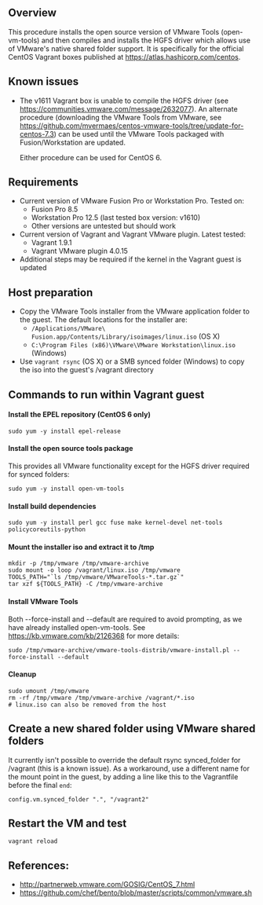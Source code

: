 ## Overview
This procedure installs the open source version of VMware Tools (open-vm-tools) and then compiles and installs the HGFS driver which allows use of VMware's native shared folder support. It is specifically for the official CentOS Vagrant boxes published at https://atlas.hashicorp.com/centos.

## Known issues
* The v1611 Vagrant box is unable to compile the HGFS driver (see https://communities.vmware.com/message/2632077). An alternate procedure (downloading the VMware Tools from VMware, see https://github.com/mvermaes/centos-vmware-tools/tree/update-for-centos-7.3) can be used until the VMware Tools packaged with Fusion/Workstation are updated.

  Either procedure can be used for CentOS 6.

## Requirements
* Current version of VMware Fusion Pro or Workstation Pro. Tested on:
  * Fusion Pro 8.5
  * Workstation Pro 12.5 (last tested box version: v1610)
  * Other versions are untested but should work
* Current version of Vagrant and Vagrant VMware plugin. Latest tested:
  * Vagrant 1.9.1
  * Vagrant VMware plugin 4.0.15
* Additional steps may be required if the kernel in the Vagrant guest is updated

## Host preparation
* Copy the VMware Tools installer from the VMware application folder to the guest. The default locations for the installer are:
  * `/Applications/VMware\ Fusion.app/Contents/Library/isoimages/linux.iso` (OS X)
  * `C:\Program Files (x86)\VMware\VMware Workstation\linux.iso` (Windows)
* Use `vagrant rsync` (OS X) or a SMB synced folder (Windows) to copy the iso into the guest's /vagrant directory

## Commands to run within Vagrant guest
#### Install the EPEL repository (CentOS 6 only)
```
sudo yum -y install epel-release
```

#### Install the open source tools package
This provides all VMware functionality except for the HGFS driver required for synced folders:
```
sudo yum -y install open-vm-tools
```

#### Install build dependencies
```
sudo yum -y install perl gcc fuse make kernel-devel net-tools policycoreutils-python
```

#### Mount the installer iso and extract it to /tmp
```
mkdir -p /tmp/vmware /tmp/vmware-archive
sudo mount -o loop /vagrant/linux.iso /tmp/vmware
TOOLS_PATH="`ls /tmp/vmware/VMwareTools-*.tar.gz`"
tar xzf ${TOOLS_PATH} -C /tmp/vmware-archive
```

#### Install VMware Tools
Both --force-install and --default are required to avoid prompting, as we have already installed open-vm-tools. See https://kb.vmware.com/kb/2126368 for more details:
```
sudo /tmp/vmware-archive/vmware-tools-distrib/vmware-install.pl --force-install --default
```

#### Cleanup
```
sudo umount /tmp/vmware
rm -rf /tmp/vmware /tmp/vmware-archive /vagrant/*.iso
# linux.iso can also be removed from the host
```

## Create a new shared folder using VMware shared folders
It currently isn't possible to override the default rsync synced_folder for /vagrant (this is a known issue). As a workaround, use a different name for the mount point in the guest, by adding a line like this to the Vagrantfile before the final `end`:
```
config.vm.synced_folder ".", "/vagrant2"
```

## Restart the VM and test
```
vagrant reload
```

## References:
* http://partnerweb.vmware.com/GOSIG/CentOS_7.html
* https://github.com/chef/bento/blob/master/scripts/common/vmware.sh
